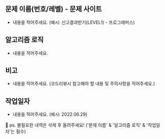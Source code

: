 ## 문제 이름(번호/레벨) - 문제 사이트
- 내용을 적어주세요. (예시: 신고결과받기(LEVEL1) - 프로그래머스)

## 알고리즘 로직
- 내용을 적어주세요.

## 비고
- 내용을 적어주세요. (코드리뷰시 참고해야 할 내용 및 주의사항을 적어주세요.)

## 작업일자
- 내용을 적어주세요. (예시: 2022.06.29)

📌 ps. 불필요한 내역은 삭제 후 올려주세요! ('문제 이름' & '알고리즘 로직' & '작업일자'는 필수)
